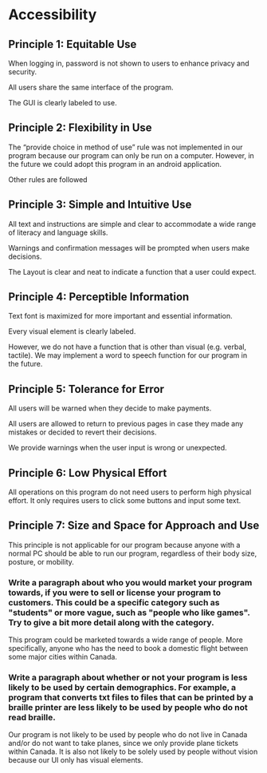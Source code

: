 # Accessibility

## Principle 1: Equitable Use

When logging in, password is not shown to users to enhance privacy and security.

All users share the same interface of the program.

The GUI is clearly labeled to use.

## Principle 2: Flexibility in Use

The “provide choice in method of use” rule was not implemented in our program because our program can only be run on a computer. However, in the future we could adopt this program in an android application.

Other rules are followed

## Principle 3: Simple and Intuitive Use

All text and instructions are simple and clear to accommodate a wide range of literacy and language skills. 

Warnings and confirmation messages will be prompted when users make decisions.

The Layout is clear and neat to indicate a function that a user could expect.

## Principle 4: Perceptible Information

Text font is maximized for more important and essential information.

Every visual element is clearly labeled.

However, we do not have a function that is other than visual (e.g. verbal, tactile). We may implement a word to speech function for our program in the future.

## Principle 5: Tolerance for Error

All users will be warned when they decide to make payments.

All users are allowed to return to previous pages in case they made any mistakes or decided to revert their decisions.

We provide warnings when the user input is wrong or unexpected.

## Principle 6: Low Physical Effort

All operations on this program do not need users to perform high physical effort. It only requires users to click some buttons and input some text.

## Principle 7: Size and Space for Approach and Use

This principle is not applicable for our program because anyone with a normal PC should be able to run our program, regardless of their body size, posture, or mobility.

### Write a paragraph about who you would market your program towards, if you were to sell or license your program to customers. This could be a specific category such as "students" or more vague, such as "people who like games". Try to give a bit more detail along with the category.

This program could be marketed towards a wide range of people. More specifically, anyone who has the need to book a domestic flight between some major cities within Canada. 

### Write a paragraph about whether or not your program is less likely to be used by certain demographics. For example, a program that converts txt files to files that can be printed by a braille printer are less likely to be used by people who do not read braille.

Our program is not likely to be used by people who do not live in Canada and/or do not want to take planes, since we only provide plane tickets within Canada. It is also not likely to be solely used by people without vision because our UI only has visual elements.

